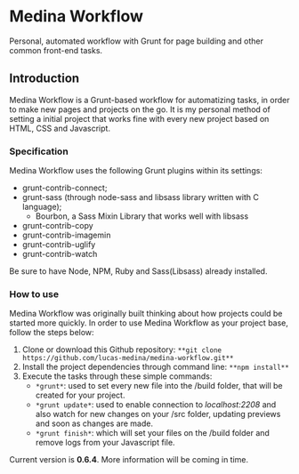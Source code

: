 # Medina Workflow
Personal, automated workflow with Grunt for page building and other common front-end tasks.

## Introduction
Medina Workflow is a Grunt-based workflow for automatizing tasks, in order to make new pages and projects on the go. It is my personal method of setting a initial project that works fine with every new project based on HTML, CSS and Javascript.

### Specification
Medina Workflow uses the following Grunt plugins within its settings:

- grunt-contrib-connect;
- grunt-sass (through node-sass and libsass library written with C language);
	- Bourbon, a Sass Mixin Library that works well with libsass
- grunt-contrib-copy
- grunt-contrib-imagemin
- grunt-contrib-uglify
- grunt-contrib-watch

Be sure to have Node, NPM, Ruby and Sass(Libsass) already installed.

### How to use
Medina Workflow was originally built thinking about how projects could be started more quickly.
In order to use Medina Workflow as your project base, follow the steps below:

1. Clone or download this Github repository: ```**git clone https://github.com/lucas-medina/medina-workflow.git**```
2. Install the project dependencies through command line: ```**npm install**```
3. Execute the tasks through these simple commands: 
	- `*grunt*`: used to set every new file into the /build folder, that will be created for your project.
	- `*grunt update*`: used to enable connection to *localhost:2208* and also watch for new changes on your /src folder, updating previews and soon as changes are made.
	- `*grunt finish*`: which will set your files on the /build folder and remove logs from your Javascript file.

Current version is **0.6.4**. More information will be coming in time.
